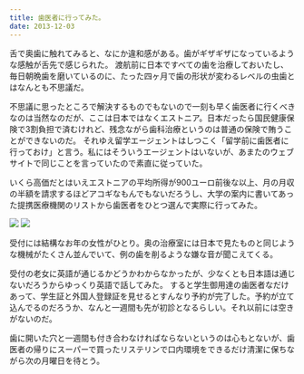 ```yaml
---
title: 歯医者に行ってみた。
date: 2013-12-03
---
```


舌で奥歯に触れてみると、なにか違和感がある。歯がギザギザになっているような感触が舌先で感じられた。
渡航前に日本ですべての歯を治療しておいたし、毎日朝晩歯を磨いているのに、たった四ヶ月で歯の形状が変わるレベルの虫歯とはなんとも不思議だ。

不思議に思ったところで解決するものでもないので一刻も早く歯医者に行くべきなのは当然なのだが、ここは日本ではなくエストニア。日本だったら国民健康保険で3割負担で済むけれど、残念ながら歯科治療というのは普通の保険で賄うことができないのだ。
それゆえ留学エージェントはしつこく「留学前に歯医者に行っておけ」と言う。私にはそういうエージェントはいないが、あまたのウェブサイトで同じことを言っていたので素直に従っていた。

いくら高価だとはいえエストニアの平均所得が900ユーロ前後な以上、月の月収の半額を請求するほどアコギなもんでもないだろうし、大学の案内に書いてあった提携医療機関のリストから歯医者をひとつ選んで実際に行ってみた。

![](https://photos.smugmug.com/photos/i-Sh8K58F/0/eb2706c4/X4/i-Sh8K58F-X4.jpg)
![](https://photos.smugmug.com/photos/i-24GF668/0/e60fced3/X4/i-24GF668-X4.jpg)

受付には結構なお年の女性がひとり。奥の治療室には日本で見たものと同じような機械がたくさん並んでいて、例の歯を削るような嫌な音が聞こえてくる。

受付の老女に英語が通じるかどうかわからなかったが、少なくとも日本語は通じないだろうからゆっくり英語で話してみた。
すると学生御用達の歯医者なだけあって、学生証と外国人登録証を見せるとすんなり予約が完了した。予約が立て込んでるのだろうか、なんと一週間も先が初診となるらしい。それ以前には空きがないのだ。

歯に開いた穴と一週間も付き合わなければならないというのは心もとないが、歯医者の帰りにスーパーで買ったリステリンで口内環境をできるだけ清潔に保ちながら次の月曜日を待とう。
